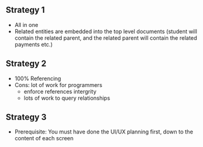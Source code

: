 ## Strategy 1
* All in one
* Related entities are embedded into the top level documents (student will contain the related parent, and the related parent will contain the related payments etc.)

## Strategy 2
* 100% Referencing
* Cons: lot of work for programmers
  * enforce references intergrity
  * lots of work to query relationships


## Strategy 3
* Prerequisite: You must have done the UI/UX planning first, down to the content of each screen